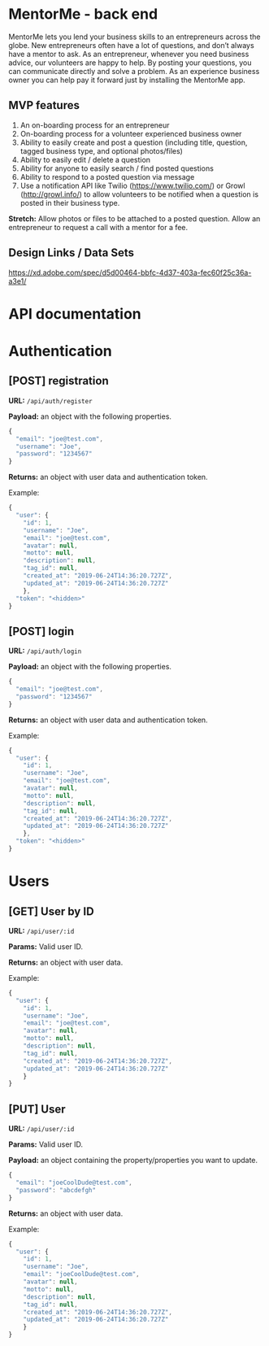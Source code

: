 # MentorMe - back end

MentorMe lets you lend your business skills to an entrepreneurs across the globe. New entrepreneurs often have a lot of questions, and don’t always have a mentor to ask. As an entrepreneur, whenever you need business advice, our volunteers are happy to help. By posting your questions, you can communicate directly and solve a problem. As an experience business owner you can help pay it forward just by installing the MentorMe app.

## MVP features

1. An on-boarding process for an entrepreneur
2. On-boarding process for a volunteer experienced business owner
3. Ability to easily create and post a question (including title, question, tagged business type, and optional photos/files)
4. Ability to easily edit / delete a question
5. Ability for anyone to easily search / find posted questions
6. Ability to respond to a posted question via message
7. Use a notification API like Twilio (https://www.twilio.com/) or Growl (http://growl.info/) to allow volunteers to be notified when a question is posted in their business type.

**Stretch:** Allow photos or files to be attached to a posted question. Allow an entrepreneur to request a call with a mentor for a fee.

## Design Links / Data Sets

https://xd.adobe.com/spec/d5d00464-bbfc-4d37-403a-fec60f25c36a-a3e1/

# API documentation

# Authentication

## [POST] registration

**URL:** `/api/auth/register`

**Payload:** an object with the following properties.

```js
{
  "email": "joe@test.com",
  "username": "Joe",
  "password": "1234567"
}
```

**Returns:** an object with user data and authentication token.

Example:

```js
{
  "user": {
    "id": 1,
    "username": "Joe",
    "email": "joe@test.com",
    "avatar": null,
    "motto": null,
    "description": null,
    "tag_id": null,
    "created_at": "2019-06-24T14:36:20.727Z",
    "updated_at": "2019-06-24T14:36:20.727Z"
    },
  "token": "<hidden>"
}
```

## [POST] login

**URL:** `/api/auth/login`

**Payload:** an object with the following properties.

```js
{
  "email": "joe@test.com",
  "password": "1234567"
}
```

**Returns:** an object with user data and authentication token.

Example:

```js
{
  "user": {
    "id": 1,
    "username": "Joe",
    "email": "joe@test.com",
    "avatar": null,
    "motto": null,
    "description": null,
    "tag_id": null,
    "created_at": "2019-06-24T14:36:20.727Z",
    "updated_at": "2019-06-24T14:36:20.727Z"
    },
  "token": "<hidden>"
}
```

# Users

## [GET] User by ID

**URL:** `/api/user/:id`

**Params:** Valid user ID.

**Returns:** an object with user data.

Example:

```js
{
  "user": {
    "id": 1,
    "username": "Joe",
    "email": "joe@test.com",
    "avatar": null,
    "motto": null,
    "description": null,
    "tag_id": null,
    "created_at": "2019-06-24T14:36:20.727Z",
    "updated_at": "2019-06-24T14:36:20.727Z"
    }
}
```

## [PUT] User

**URL:** `/api/user/:id`

**Params:** Valid user ID.

**Payload:** an object containing the property/properties you want to update.

```js
{
  "email": "joeCoolDude@test.com",
  "password": "abcdefgh"
}
```

**Returns:** an object with user data.

Example:

```js
{
  "user": {
    "id": 1,
    "username": "Joe",
    "email": "joeCoolDude@test.com",
    "avatar": null,
    "motto": null,
    "description": null,
    "tag_id": null,
    "created_at": "2019-06-24T14:36:20.727Z",
    "updated_at": "2019-06-24T14:36:20.727Z"
    }
}
```

